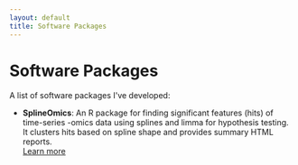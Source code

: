 ```yaml
---
layout: default
title: Software Packages
---
```

# Software Packages

A list of software packages I've developed:

- **SplineOmics**: An R package for finding significant features (hits) of time-series -omics data using splines and limma for hypothesis testing. It clusters hits based on spline shape and provides summary HTML reports.  
  [Learn more](https://csbg.github.io/SplineOmics/)
